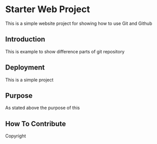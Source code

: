 # Starter Web Project
This is a simple website project for showing how to use Git and Github
## Introduction
This is example to show difference parts of git repository
## Deployment
This is a simple project
## Purpose
As stated above the purpose of this
## How To Contribute

Copyright

